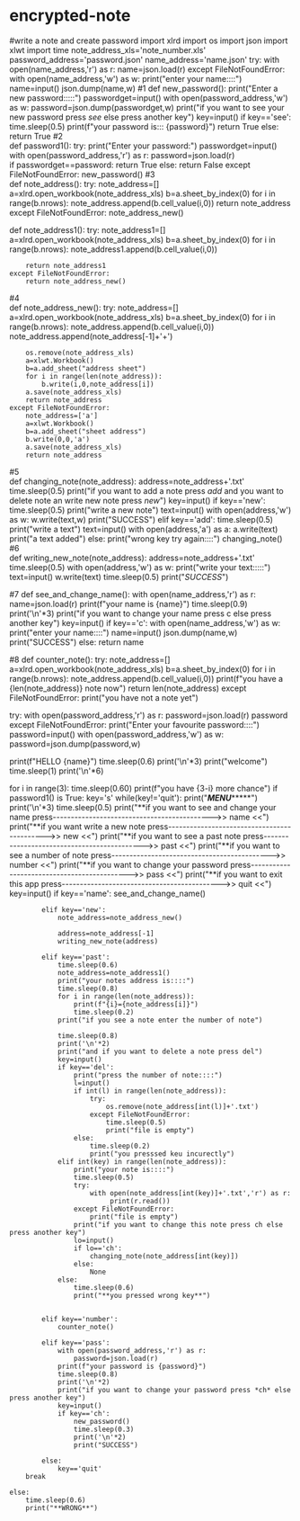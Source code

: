 # encrypted-note
#write a note and create password
import xlrd
import os
import json
import xlwt
import time
note_address_xls='note_number.xls'
password_address='password.json'
name_address='name.json'
try:
    with open(name_address,'r') as r:
        name=json.load(r)
except FileNotFoundError:
    with open(name_address,'w') as w:
        print("enter your name::::")
        name=input()
        json.dump(name,w)
#1
def new_password():
    print("Enter a new password:::::")
    passwordget=input()
    with open(password_address,'w') as w:
        password=json.dump(passwordget,w)
        print("if you want to see your new password press *see* else press another key")
        key=input()
        if key=='see':
            time.sleep(0.5)
            print(f"your password is:::  {password}")
            return True
        else:
            return True
#2      
def password1():
    try:
        print("Enter your password:")
        passwordget=input()
        with open(password_address,'r') as r:
            password=json.load(r)  
            if passwordget==password:
                return True
            else:
                return False
    except FileNotFoundError:
        new_password()
#3     
def note_address():
    try:
        note_address=[]
        a=xlrd.open_workbook(note_address_xls)
        b=a.sheet_by_index(0)
        for i in range(b.nrows):
            note_address.append(b.cell_value(i,0))
        return note_address
    except FileNotFoundError:
        note_address_new()
    
def note_address1():
    try:
        note_address1=[]
        a=xlrd.open_workbook(note_address_xls)
        b=a.sheet_by_index(0)
        for i in range(b.nrows):
            note_address1.append(b.cell_value(i,0))

        return note_address1
    except FileNotFoundError:
        return note_address_new()
#4      
def note_address_new():
    try:
        note_address=[]
        a=xlrd.open_workbook(note_address_xls)
        b=a.sheet_by_index(0)
        for i in range(b.nrows):
            note_address.append(b.cell_value(i,0))
        note_address.append(note_address[-1]+'+')
        
        os.remove(note_address_xls)
        a=xlwt.Workbook()
        b=a.add_sheet("address sheet")
        for i in range(len(note_address)):
            b.write(i,0,note_address[i])
        a.save(note_address_xls)
        return note_address
    except FileNotFoundError:
        note_address=['a']
        a=xlwt.Workbook()
        b=a.add_sheet("sheet address")
        b.write(0,0,'a')
        a.save(note_address_xls)
        return note_address
#5    
def changing_note(note_address):
    address=note_address+'.txt'
    time.sleep(0.5)
    print("if you want to add a note press *add* and you want to delete note an write new note press *new*")
    key=input()
    if key=='new':
          time.sleep(0.5)
          print("write a new note")
          text=input()
          with open(address,'w') as w:
              w.write(text,w)
              print("SUCCESS")
    elif key=='add':
        time.sleep(0.5)
        print("write a text")
        text=input()
        with open(address,'a') as a:
            a.write(text)
            print("a text added")
    else:
        print("wrong key try again::::")
        changing_note()
#6    
def writing_new_note(note_address):
    address=note_address+'.txt'
    time.sleep(0.5)
    with open(address,'w') as w:
        print("write your text:::::")
        text=input()
        w.write(text)
        time.sleep(0.5)
        print("*SUCCESS*")
        
#7
def see_and_change_name():
    with open(name_address,'r') as r:
        name=json.load(r)
    print(f"your name is {name}")
    time.sleep(0.9)
    print('\n'*3)
    print("if you want to change your name press c else press another key")
    key=input()
    if key=='c':
        with open(name_address,'w') as w:
            print("enter your name::::")
            name=input()
            json.dump(name,w)
            print("SUCCESS")
    else:
        return name
    
#8
def counter_note():
    try:
        note_address=[]
        a=xlrd.open_workbook(note_address_xls)
        b=a.sheet_by_index(0)
        for i in range(b.nrows):
            note_address.append(b.cell_value(i,0))
        print(f"you have a {len(note_address)} note now")
        return len(note_address)
    except FileNotFoundError:
        print("you have not a note yet")
        

try:
    with open(password_address,'r') as r:
        password=json.load(r)
        password
except FileNotFoundError:
    print("Enter your favourite password::::")
    password=input()
    with open(password_address,'w') as w:
        password=json.dump(password,w)
        
            
print(f"HELLO  {name}")
time.sleep(0.6)
print('\n'*3)
print("welcome")
time.sleep(1)
print('\n'*6)


for i in range(3):
    time.sleep(0.60)
    print(f"you have {3-i} more chance")
    if password1() is True:
        key='s'
        while(key!='quit'):
            print("***************MENU********************")
            print('\n'*3)
            time.sleep(0.5)
            print("**if you want to see and change your name press-------------------------------------------->> name <<")
            print("**if you want write a new note press-------------------------------------------->> new <<")
            print("**if you want to see a past note press-------------------------------------------->> past <<")
            print("**if you want to see a number of note press-------------------------------------------->> number <<")
            print("**if you want to change your password press-------------------------------------------->> pass <<")
            print("**if you want to exit this app press-------------------------------------------->> quit <<")
            key=input()
            if key=='name':
                see_and_change_name()
            
            elif key=='new':
                note_address=note_address_new()
    
                address=note_address[-1]
                writing_new_note(address)
            
            elif key=='past':
                time.sleep(0.6)
                note_address=note_address1()
                print("your notes address is::::")
                time.sleep(0.8)
                for i in range(len(note_address)):
                    print(f"{i}={note_address[i]}")
                    time.sleep(0.2)
                print("if you see a note enter the number of note")
    
                time.sleep(0.8)
                print('\n'*2)
                print("and if you want to delete a note press del")
                key=input()
                if key=='del':
                    print("press the number of note::::")
                    l=input()
                    if int(l) in range(len(note_address)):
                        try:
                            os.remove(note_address[int(l)]+'.txt')
                        except FileNotFoundError:
                            time.sleep(0.5)
                            print("file is empty")
                    else:
                        time.sleep(0.2)
                        print("you presssed keu incurectly")
                elif int(key) in range(len(note_address)):
                    print("your note is::::")
                    time.sleep(0.5)
                    try:
                        with open(note_address[int(key)]+'.txt','r') as r:
                             print(r.read())
                    except FileNotFoundError:
                        print("file is empty")
                    print("if you want to change this note press ch else press another key")
                    lo=input()
                    if lo=='ch':
                        changing_note(note_address[int(key)])
                    else:
                        None
                else:
                    time.sleep(0.6)
                    print("**you pressed wrong key**")
                    
            
            elif key=='number':
                counter_note()
            
            elif key=='pass':
                with open(password_address,'r') as r:
                    password=json.load(r) 
                print(f"your password is {password}")
                time.sleep(0.8)
                print('\n'*2)
                print("if you want to change your password press *ch* else press another key")
                key=input()
                if key=='ch':
                    new_password()
                    time.sleep(0.3)
                    print('\n'*2)
                    print("SUCCESS")
            
            else:
                key=='quit'
        break
        
    else:
        time.sleep(0.6)
        print("**WRONG**")
